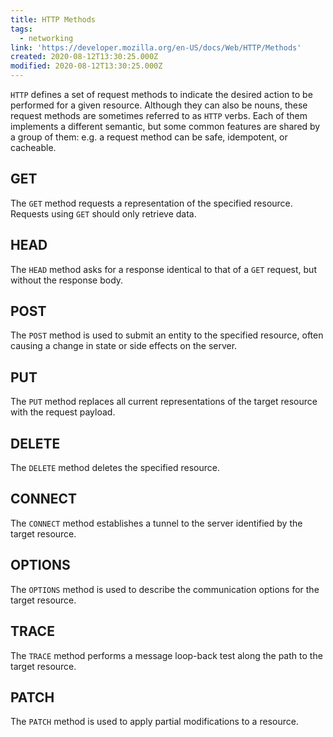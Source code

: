```yaml
---
title: HTTP Methods
tags:
  - networking
link: 'https://developer.mozilla.org/en-US/docs/Web/HTTP/Methods'
created: 2020-08-12T13:30:25.000Z
modified: 2020-08-12T13:30:25.000Z
---
```


`HTTP` defines a set of request methods to indicate the desired action to be performed for a given resource. Although they can also be nouns, these request methods are sometimes referred to as `HTTP` verbs. Each of them implements a different semantic, but some common features are shared by a group of them: e.g. a request method can be safe, idempotent, or cacheable.

## GET

The `GET` method requests a representation of the specified resource. Requests using `GET` should only retrieve data.

## HEAD

The `HEAD` method asks for a response identical to that of a `GET` request, but without the response body.

## POST

The `POST` method is used to submit an entity to the specified resource, often causing a change in state or side effects on the server.

## PUT

The `PUT` method replaces all current representations of the target resource with the request payload.

## DELETE

The `DELETE` method deletes the specified resource.

## CONNECT

The `CONNECT` method establishes a tunnel to the server identified by the target resource.

## OPTIONS

The `OPTIONS` method is used to describe the communication options for the target resource.

## TRACE

The `TRACE` method performs a message loop-back test along the path to the target resource.

## PATCH

The `PATCH` method is used to apply partial modifications to a resource.
